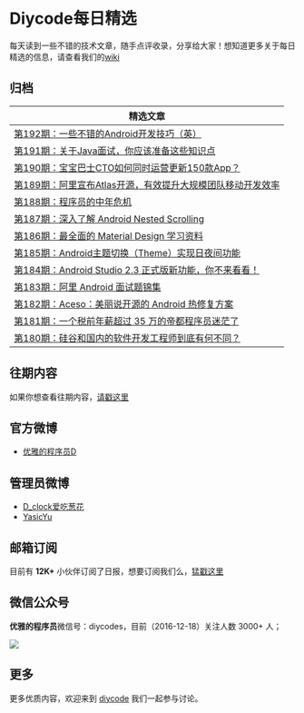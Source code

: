# Diycode每日精选

每天读到一些不错的技术文章，随手点评收录，分享给大家！想知道更多关于每日精选的信息，请查看我们的[wiki](https://github.com/DiyCodes/code_news/wiki)

## 归档

|	精选文章	|
| -------- |
| [第192期：一些不错的Android开发技巧（英）](dialy_news/2017/03/第192期：一些不错的Android开发技巧（英）.md) |
| [第191期：关于Java面试，你应该准备这些知识点](dialy_news/2017/03/第191期：关于Java面试，你应该准备这些知识点.md) |
| [第190期：宝宝巴士CTO如何同时运营更新150款App？](dialy_news/2017/03/第190期：宝宝巴士CTO如何同时运营更新150款App？.md) 	|
| [第189期：阿里宣布Atlas开源，有效提升大规模团队移动开发效率](dialy_news/2017/03/第189期：阿里宣布Atlas开源，有效提升大规模团队移动开发效率.md)|
| [第188期：程序员的中年危机](dialy_news/2017/03/第188期：程序员的中年危机.md)|
| [第187期：深入了解 Android Nested Scrolling](dialy_news/2017/03/第187期：深入了解%20Android%20Nested%20Scrolling%20.md)|
| [第186期：最全面的 Material Design 学习资料](dialy_news/2017/03/第186期：最全面的%20Material%20Design%20学习资料.md)|
| [第185期：Android主题切换（Theme）实现日夜间功能](dialy_news/2017/03/第185期：Android主题切换（Theme）实现日夜间功能.md) |
| [第184期：Android Studio 2.3 正式版新功能，你不来看看！](dialy_news/2017/03/第184期：Android%20Studio%202.3%20正式版新功能，你不来看看！.md) |
| [第183期：阿里 Android 面试题锦集](dialy_news/2017/03/第183期：阿里%20Android%20面试题锦集.md) |
| [第182期：Aceso：美丽说开源的 Android 热修复方案](dialy_news/2017/03/第182期：Aceso：美丽说开源的%20Android%20热修复方案.md) |
| [第181期：一个税前年薪超过 35 万的帝都程序员迷茫了](dialy_news/2017/03/第181期：一个税前年薪超过%2035%20万的帝都程序员迷茫了.md) |
| [第180期：硅谷和国内的软件开发工程师到底有何不同？](dialy_news/2017/03/第180期：硅谷和国内的软件开发工程师到底有何不同？.md) |

## 往期内容

如果你想查看往期内容，[请戳这里](dialy_news/)

## 官方微博

- [优雅的程序员D](http://weibo.com/u/5891258264?topnav=1&wvr=6&topsug=1&is_all=1)

## 管理员微博

- [D_clock爱吃葱花](http://weibo.com/2480694892/profile?rightmod=1&wvr=6&mod=personinfo&is_all=1)
- [YasicYu](http://weibo.com/3917305697/profile?rightmod=1&wvr=6&mod=personinfo&is_all=1)

## 邮箱订阅

目前有 **12K+** 小伙伴订阅了日报，想要订阅我们么，[猛戳这里](http://list.qq.com/cgi-bin/qf_invite?id=d469993d2c888e971c0fbb2309c4d84256968386b126b967)

## 微信公众号

**优雅的程序员**微信号：diycodes，目前（2016-12-18）关注人数 3000+ 人；

![](http://diycode.b0.upaiyun.com/photo/2016/f031fc25263f7294711038efa72ae579.jpg)

## 更多

更多优质内容，欢迎来到 [diycode](http://diycode.cc/) 我们一起参与讨论。
